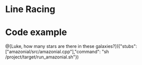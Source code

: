 # Line Racing

# Code example

@[Luke, how many stars are there in these galaxies?]({"stubs": ["amazonial/src/amazonial.cpp"],"command": "sh /project/target/run_amazonial.sh"})




